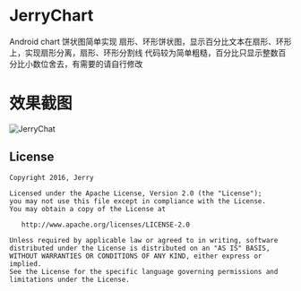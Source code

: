 # JerryChart
Android chart 饼状图简单实现
扇形、环形饼状图，显示百分比文本在扇形、环形上，实现扇形分离，扇形、环形分割线
代码较为简单粗糙，百分比只显示整数百分比小数位舍去，有需要的请自行修改
# 效果截图
![JerryChat](https://github.com/wujiangyong2014/JerryChart/blob/master/image/chat(2).png)

## License

    Copyright 2016, Jerry

    Licensed under the Apache License, Version 2.0 (the "License");
    you may not use this file except in compliance with the License.
    You may obtain a copy of the License at

       http://www.apache.org/licenses/LICENSE-2.0

    Unless required by applicable law or agreed to in writing, software
    distributed under the License is distributed on an "AS IS" BASIS,
    WITHOUT WARRANTIES OR CONDITIONS OF ANY KIND, either express or implied.
    See the License for the specific language governing permissions and
    limitations under the License.


